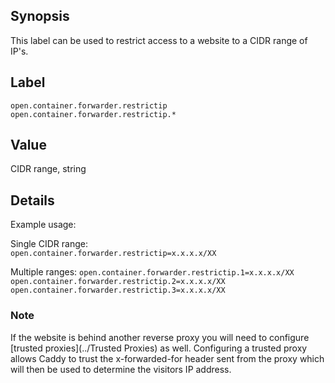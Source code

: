## Synopsis

This label can be used to restrict access to a website to a CIDR range of IP's.

## Label

`open.container.forwarder.restrictip`
`open.container.forwarder.restrictip.*`

## Value

CIDR range, string

## Details

Example usage:

Single CIDR range:  
`open.container.forwarder.restrictip=x.x.x.x/XX`

Multiple ranges:
`open.container.forwarder.restrictip.1=x.x.x.x/XX`
`open.container.forwarder.restrictip.2=x.x.x.x/XX`
`open.container.forwarder.restrictip.3=x.x.x.x/XX`

### Note

If the website is behind another reverse proxy you will need to configure [trusted proxies](../Trusted Proxies) as well. Configuring a trusted proxy allows Caddy to trust the x-forwarded-for header sent from the proxy which will then be used to determine the visitors IP address.